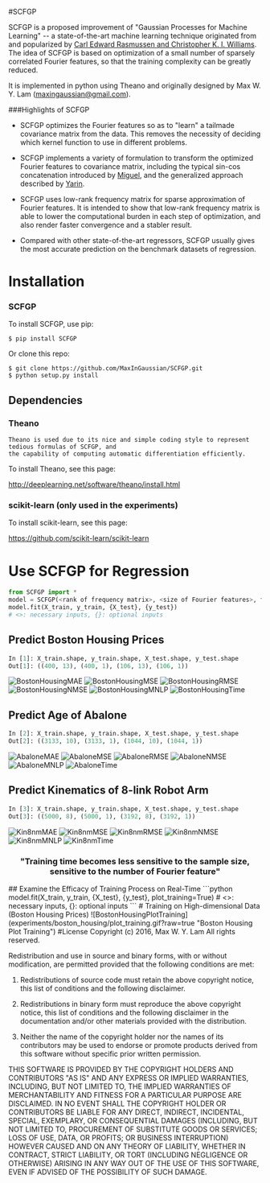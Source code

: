 #SCFGP

SCFGP is a proposed improvement of "Gaussian Processes for Machine Learning" -- a state-of-the-art machine learning technique originated from and popularized by [Carl Edward Rasmussen and Christopher K. I. Williams](http://www.gaussianprocess.org/gpml/). The idea of SCFGP is based on optimization of a small number of sparsely correlated Fourier features, so that the training complexity can be greatly reduced. 

It is implemented in python using Theano and originally designed by Max W. Y. Lam (maxingaussian@gmail.com).

###Highlights of SCFGP

- SCFGP optimizes
the Fourier features so as to "learn" a tailmade covariance matrix from the data. 
This removes the necessity of deciding which kernel function to use in different problems.

- SCFGP implements a variety of formulation to transform the optimized Fourier features to covariance matrix, including the typical sin-cos concatenation introduced by [Miguel](http://www.jmlr.org/papers/v11/lazaro-gredilla10a.html), and the generalized approach described by [Yarin](http://jmlr.org/proceedings/papers/v37/galb15.html).

- SCFGP uses low-rank frequency matrix for sparse approximation of Fourier features. It is 
intended to show that low-rank frequency matrix is able to lower the computational 
burden in each step of optimization, and also render faster convergence and a stabler result.

- Compared with other 
state-of-the-art regressors, SCFGP usually gives the most accurate prediction on the benchmark datasets of regression.

# Installation
   
### SCFGP

To install SCFGP, use pip:

    $ pip install SCFGP

Or clone this repo:

    $ git clone https://github.com/MaxInGaussian/SCFGP.git
    $ python setup.py install

## Dependencies
### Theano
    Theano is used due to its nice and simple coding style to represent tedious formulas of SCFGP, and
    the capability of computing automatic differentiation efficiently.
    
To install Theano, see this page:

   http://deeplearning.net/software/theano/install.html

### scikit-learn (only used in the experiments)
    
To install scikit-learn, see this page:

   https://github.com/scikit-learn/scikit-learn

# Use SCFGP for Regression
```python
from SCFGP import *
model = SCFGP(<rank of frequency matrix>, <size of Fourier features>, fftype={feature type}, msg={print message or not})
model.fit(X_train, y_train, {X_test}, {y_test})
# <>: necessary inputs, {}: optional inputs
```
## Predict Boston Housing Prices
```python
In [1]: X_train.shape, y_train.shape, X_test.shape, y_test.shape
Out[1]: ((400, 13), (400, 1), (106, 13), (106, 1))
```
![BostonHousingMAE](experiments/boston_housing/full_rank_plots/mae.png?raw=true "Boston Housing MAE")
![BostonHousingMSE](experiments/boston_housing/full_rank_plots/mse.png?raw=true "Boston Housing MSE")
![BostonHousingRMSE](experiments/boston_housing/full_rank_plots/rmse.png?raw=true "Boston Housing RMAE")
![BostonHousingNMSE](experiments/boston_housing/full_rank_plots/nmse.png?raw=true "Boston Housing NMSE")
![BostonHousingMNLP](experiments/boston_housing/full_rank_plots/mnlp.png?raw=true "Boston Housing MNLP")
![BostonHousingTime](experiments/boston_housing/full_rank_plots/time.png?raw=true "Boston Housing Time")
## Predict Age of Abalone
```python
In [2]: X_train.shape, y_train.shape, X_test.shape, y_test.shape
Out[2]: ((3133, 10), (3133, 1), (1044, 10), (1044, 1))
```
![AbaloneMAE](experiments/abalone/full_rank_plots/mae.png?raw=true "Abalone MAE")
![AbaloneMSE](experiments/abalone/full_rank_plots/mse.png?raw=true "Abalone MSE")
![AbaloneRMSE](experiments/abalone/full_rank_plots/rmse.png?raw=true "Abalone RMAE")
![AbaloneNMSE](experiments/abalone/full_rank_plots/nmse.png?raw=true "Abalone NMSE")
![AbaloneMNLP](experiments/abalone/full_rank_plots/mnlp.png?raw=true "Abalone MNLP")
![AbaloneTime](experiments/abalone/full_rank_plots/time.png?raw=true "Abalone Time")
## Predict Kinematics of 8-link Robot Arm
```python
In [3]: X_train.shape, y_train.shape, X_test.shape, y_test.shape
Out[3]: ((5000, 8), (5000, 1), (3192, 8), (3192, 1))
```
![Kin8nmMAE](experiments/kin8nm/low_rank_plots/mae.png?raw=true "Kin8nm MAE")
![Kin8nmMSE](experiments/kin8nm/low_rank_plots/mse.png?raw=true "Kin8nm MSE")
![Kin8nmRMSE](experiments/kin8nm/low_rank_plots/rmse.png?raw=true "Kin8nm RMAE")
![Kin8nmNMSE](experiments/kin8nm/low_rank_plots/nmse.png?raw=true "Kin8nm NMSE")
![Kin8nmMNLP](experiments/kin8nm/low_rank_plots/mnlp.png?raw=true "Kin8nm MNLP")
![Kin8nmTime](experiments/kin8nm/low_rank_plots/time.png?raw=true "Kin8nm Time")
<h3 align="center">
"Training time becomes less sensitive to the sample size, sensitive to the number of Fourier feature"
</h3>
## Examine the Efficacy of Training Process on Real-Time
```python
model.fit(X_train, y_train, {X_test}, {y_test}, plot_training=True)
# <>: necessary inputs, {}: optional inputs
```
# Training on High-dimensional Data (Boston Housing Prices)
![BostonHousingPlotTraining](experiments/boston_housing/plot_training.gif?raw=true "Boston Housing Plot Training")
#License
Copyright (c) 2016, Max W. Y. Lam
All rights reserved.

Redistribution and use in source and binary forms, with or without modification, are permitted provided that the following conditions are met:

1. Redistributions of source code must retain the above copyright notice, this list of conditions and the following disclaimer.

2. Redistributions in binary form must reproduce the above copyright notice, this list of conditions and the following disclaimer in the documentation and/or other materials provided with the distribution.

3. Neither the name of the copyright holder nor the names of its contributors may be used to endorse or promote products derived from this software without specific prior written permission.

THIS SOFTWARE IS PROVIDED BY THE COPYRIGHT HOLDERS AND CONTRIBUTORS "AS IS" AND ANY EXPRESS OR IMPLIED WARRANTIES, INCLUDING, BUT NOT LIMITED TO, THE IMPLIED WARRANTIES OF MERCHANTABILITY AND FITNESS FOR A PARTICULAR PURPOSE ARE DISCLAIMED. IN NO EVENT SHALL THE COPYRIGHT HOLDER OR CONTRIBUTORS BE LIABLE FOR ANY DIRECT, INDIRECT, INCIDENTAL, SPECIAL, EXEMPLARY, OR CONSEQUENTIAL DAMAGES (INCLUDING, BUT NOT LIMITED TO, PROCUREMENT OF SUBSTITUTE GOODS OR SERVICES; LOSS OF USE, DATA, OR PROFITS; OR BUSINESS INTERRUPTION) HOWEVER CAUSED AND ON ANY THEORY OF LIABILITY, WHETHER IN CONTRACT, STRICT LIABILITY, OR TORT (INCLUDING NEGLIGENCE OR OTHERWISE) ARISING IN ANY WAY OUT OF THE USE OF THIS SOFTWARE, EVEN IF ADVISED OF THE POSSIBILITY OF SUCH DAMAGE.